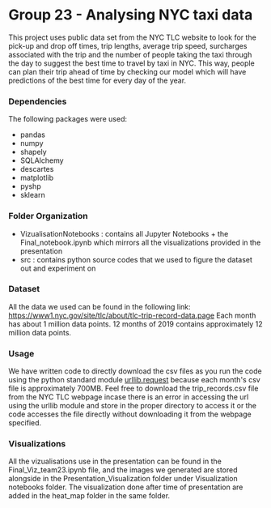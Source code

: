 # Group 23 - Analysing NYC taxi data

This project uses public data set from the NYC TLC website to look for the pick-up and drop off times, trip lengths, average trip speed, surcharges associated with the trip and the number of people taking the taxi through the day to suggest the best time to travel by taxi in NYC. This way, people can plan their trip ahead of time by checking our model which will have predictions of the best time for every day of the year.

### Dependencies ###

The following packages were used:

* pandas
* numpy
* shapely
* SQLAlchemy
* descartes
* matplotlib
* pyshp
* sklearn


### Folder Organization ###
 
 - VizualisationNotebooks : contains all Jupyter Notebooks + the Final_notebook.ipynb which mirrors all the visualizations provided in the presentation
 - src : contains python source codes that we used to figure the dataset out and experiment on

### Dataset ###

All the data we used can be found in the following link: https://www1.nyc.gov/site/tlc/about/tlc-trip-record-data.page
Each month has about 1 million data points. 12 months of 2019 contains approximately 12 million data points.

### Usage ###

We have written code to directly download the csv files as you run the code using the python standard module [urllib.request](https://docs.python.org/3/library/urllib.request.html) because each month's csv file is approximately 700MB.
Feel free to download the trip_records.csv file from the NYC TLC webpage incase there is an error in accessing the url using the urllib module and store in the proper directory to access it or the code accesses the file directly without downloading it from the webpage specified.


### Visualizations ###
All the vizualisations use in the presentation can be found in the Final_Viz_team23.ipynb file, and the images we generated are stored alongside in the Presentation_Visualization folder under Visualization notebooks folder. The visualization done after time of presentation are added in the heat_map folder in the same folder.
